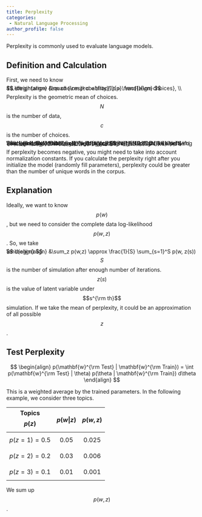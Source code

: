 ```yaml
---
title: Perplexity
categories:
 - Natural Language Processing
author_profile: false
---
```


Perplexity is commonly used to evaluate language models.

## Definition and Calculation

First, we need to know

<span style="font-size:1.0em; line-height:0%">
$$
\begin{align}
&\quad {\rm probability}\ p = \frac{1}{\rm choices}, \\
&\Leftrightarrow {\rm choices}\ c = \frac{1}{p}.
\end{align}
$$
</span>

Perplexity is the geometric mean of choices. $$N$$ is the number of data, $$c$$ is the number of choices.

<span style="font-size:1.0em; line-height:0%">
$$
\begin{align}
\left( \prod_{i=1}^{N} c_i \right)^{\frac{1}{N}} &= \left( \prod_{i=1}^{N} \frac{1}{p_i} \right)^{\frac{1}{N}} \\[10pt]
&= \exp \left( \log \left( \prod_{i=1}^{N} \frac{1}{p_i} \right)^{\frac{1}{N}} \right) \\[10pt]
&= \exp \left( \dfrac{\sum_{i=1}^N -(\log p_i)}{N} \right) \\[10pt]
&= \exp \left( \frac{-{\rm loglik}}{N} \right)
\end{align}
$$
</span>

If perplexity becomes negative, you might need to take into account normalization constants. If you calculate the perplexity right after you initialize the model (randomly fill parameters), perplexity could be greater than the number of unique words in the corpus.

## Explanation
Ideally, we want to know $$p(w)$$, but we need to consider the complete data log-likelihood $$p(w,z)$$. So, we take

<span style="font-size:1.0em; line-height:0%">
$$
\begin{align}
&\sum_z p(w,z) \approx \frac{1}{S} \sum_{s=1}^S p(w, z(s))
\end{align}
$$
</span>

$$S$$ is the number of simulation after enough number of iterations. $$z(s)$$ is the value of latent variable under $$s^{\rm th}$$ simulation. If we take the mean of perplexity, it could be an approximation of all possible $$z$$.


## Test Perplexity
$$
\begin{align}
p(\mathbf{w}^{\rm Test} | \mathbf{w}^{\rm Train}) = \int p(\mathbf{w}^{\rm Test} | \theta) p(\theta | \mathbf{w}^{\rm Train}) d\theta
\end{align}
$$


This is a weighted average by the trained parameters. In the following example, we consider three topics.

| Topics $$p(z)$$ | $$p(w\|z)$$ | $$p(w,z)$$  |
|----------------|------------|-----------|
| $$p(z=1)=0.5$$ | $$0.05$$   | $$0.025$$ |
| $$p(z=2)=0.2$$ | $$0.03$$   | $$0.006$$ |
| $$p(z=3)=0.1$$ | $$0.01$$   | $$0.001$$ |

We sum up $$p(w,z)$$.
